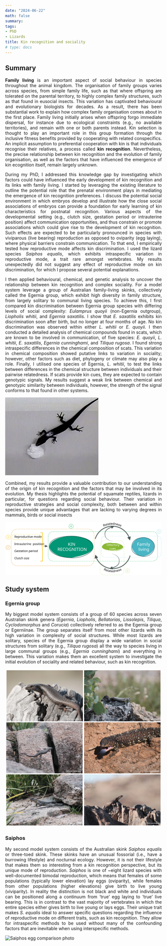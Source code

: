 ```yaml
---
date: "2024-06-22"
math: false
summary: 
tags:
- PhD
- Lizards
title: Kin recognition and sociality
# type: docs
---
```




<div style="text-align: justify">


## Summary


**Family living** is an important aspect of social behaviour in species throughout the animal kingdom. The organisation of family groups varies across species, from simple family life, such as that where offspring are tolerated on the parental territory, to highly complex family structures, such as that found in eusocial insects. This variation has captivated behavioural and evolutionary biologists for decades. As a result, there has been substantial work to explain how complex family organisation comes about in the first place. Family living initially arises when offspring forgo immediate dispersal, for instance due to ecological constraints (e.g., no available territories), and remain with one or both parents instead. Kin selection is thought to play an important role in this group formation through the inclusive fitness benefits provided by cooperating with related conspecifics. An implicit assumption to preferential cooperation with kin is that individuals recognise their relatives, a process called **kin recognition**. Nevertheless, the precise relationship between kin recognition and the evolution of family organisation, as well as the factors that have influenced the emergence of kin ecognition itself, remain largely unknown. 

During my PhD, I addressed this knowledge gap by investigating which factors could have influenced the early development of kin recognition and its links with family living. I started by leveraging the existing literature to outline the potential role that the prenatal environment plays in mediating the emergence of kin recognition preferences. I discuss the potential social environment in which embryos develop and illustrate how the close social associations of embryos can provide a foundation for early learning of kin characteristics for postnatal recognition. Various aspects of the developmental setting (e.g., clutch size, gestation period or intrauterine position) affect communication opportunities, and thus constrain or promote associations which could give rise to the development of kin recognition. Such effects are expected to be particularly pronounced in species with viviparous (live bearing) reproduction as opposed to oviparity (egg laying), where physical barriers constrain communication. To that end, I empirically tested how reproductive mode affects kin discrimination. I used the lizard species _Saiphos equalis_, which exhibits intraspecific variation in reproductive mode, a trait rare amongst vertebrates. My results unexpectedly did not suggest any effect of reproductive mode on kin discrimination, for which I propose several potential explanations. 

I then applied behavioural, chemical, and genetic analysis to uncover the relationship between kin recognition and complex sociality. For a model system leverage a group of Australian family-living skinks, collectively called the Egernia group, which exhibit high diversity in family structure, from largely solitary to communal living species. To achieve this, I first compared kin discrimination between Egernia group species with differing levels of social complexity: _Eulamprus quoyii_ (non-Egernia outgroup), _Liopholis whitii_, and _Egernia saxatilis_. I show that _E. saxatilis_ exhibits kin discrimination soon after birth, but no longer at four months of age. No kin discrimination was observed within either _L. whitii_ or _E. quoyii._ I then conducted a detailed analysis of chemical compounds found in scats, which are known to be involved in communication, of five species: _E. quoyii_, _L. whitii_, _E. saxatilis_, _Egernia cunninghami_, and _Tiliqua rugosa_. I found strong intraspecific differences in the chemical composition of scats. This variation in chemical composition showed putative links to variation in sociality; however, other factors such as diet, phylogeny or climate may also play a role. Finally, I utilised one species of Egernia, _L. whitii_, to test the links between differences in the chemical structure between individuals and their pairwise relatedness. If scats provide kin cues, they are expected to contain genotypic signals. My results suggest a weak link between chemical and genotypic similarity between individuals, however, the strength of the signal conforms to that found in other systems. 

![E. saxatilis kin recognition trial](KR-trial.gif "Example kin recognition trial with black rock skink (*E. saxatilis*) juvenile.")


Combined, my results provide a valuable contribution to our understanding of the origin of kin recognition and the factors that may be involved in its evolution. My thesis highlights the potential of squamate reptiles, lizards in particular, for questions regarding social behaviour. Their variation in reproductive strategies and social complexity, both between and within species provide unique advantages that are lacking to varying degrees in mammals, birds or social insects


![PhD thesis diagram](PhD-diagram.svg "PhD structure diagram. Numbers refer to thesis chapters.")

</div>



## Study system

### Egernia group

<div style="text-align: justify">

My biggest model system consists of a group of 60 species across seven Australian skink genera (*Egernia*, *Liopholis*, *Bellatorias*, *Lissolepis*, *Tiliqua*, *Cyclodomorphus* and *Corucia*) collectively referred to as the Egernia group or Egerniinae. The group separates itself from most other lizards with its high variation in complexity of social structures. While most lizards are solitary, species of the Egernia group display a wide variation in social structures from solitary (e.g., *Tiliqua rugosa*) all the way to species living in large communal groups (e.g., *Egernia cunninghami*) and everything in between. This variation makes them an excellent system to investigate the initial evolution of sociality and related behaviour, such as kin recognition. 

![Egernia species](phd-egernia-collage.jpg "Egernia model system.")

</div>



### Saiphos

<div style="text-align: justify">

My second model system consists of the Australian skink *Saiphos equalis* or three-toed skink. These skinks have an unusual fossorial (i.e., have a burrowing lifestyle) and nocturnal ecology. However, it is not their lifestyle that makes them so interesting from a kin recognition perspective, but its unique mode of reproduction. *Saiphos* is one of ~eight lizard species with well-documented bimodal reproduction, which means that females of some populations (typically lower elevation) lay eggs (oviparity), while females from other populations (higher elevations) give birth to live young (viviparity). In reality the distinction is not black and white and individuals can be positioned along a continuum from ‘true’ egg laying to ‘true’ live bearing. This is in contrast to the vast majority of vertebrates in which the entire species either gives birth to live young or lays eggs. Their unique trait makes *S. equalis* ideal to answer specific questions regarding the influence of reproductive mode on different traits, such as kin recognition. They allow for intraspecific methods to be used without many of the confounding factors that are inevitable when using interspecific methods.

![Saiphos egg comparison photo](saiphos_egg_comparison.jpg "Comparison of *Saiphos equalis* eggs. Left: semi-calcified egg from transitional (in between egg-laying and live-bearing) Sydney population. Right: juvenile in \"egg\" consisting of non-calcified membrane from live bearing population from Mount Mackenzie Nature Reserve (Northern NSW).")

</div>
